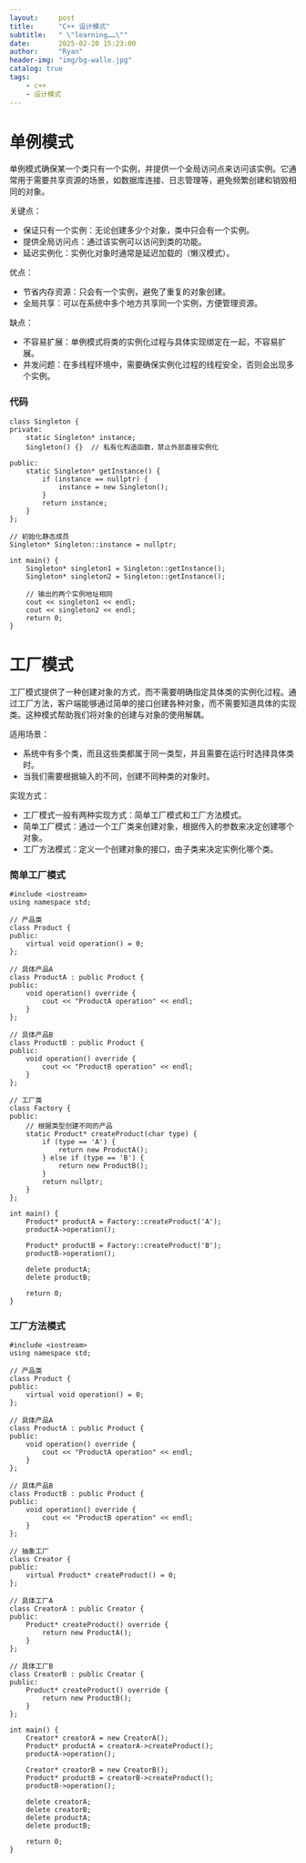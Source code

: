 ```yaml
---
layout:     post
title:      "C++ 设计模式"
subtitle:   " \"learning……\""
date:       2025-02-20 15:23:00
author:     "Ryan"
header-img: "img/bg-walle.jpg"
catalog: true
tags:
    - c++
    - 设计模式
---
```


# 单例模式  
单例模式确保某一个类只有一个实例，并提供一个全局访问点来访问该实例。它通常用于需要共享资源的场景，如数据库连接、日志管理等，避免频繁创建和销毁相同的对象。  

关键点：  
* 保证只有一个实例：无论创建多少个对象，类中只会有一个实例。
* 提供全局访问点：通过该实例可以访问到类的功能。
* 延迟实例化：实例化对象时通常是延迟加载的（懒汉模式）。

优点：  
* 节省内存资源：只会有一个实例，避免了重复的对象创建。
* 全局共享：可以在系统中多个地方共享同一个实例，方便管理资源。

缺点：  
* 不容易扩展：单例模式将类的实例化过程与具体实现绑定在一起，不容易扩展。
* 并发问题：在多线程环境中，需要确保实例化过程的线程安全，否则会出现多个实例。

### 代码  
````
class Singleton {
private:
    static Singleton* instance;
    Singleton() {}  // 私有化构造函数，禁止外部直接实例化
    
public:
    static Singleton* getInstance() {
        if (instance == nullptr) {
            instance = new Singleton();
        }
        return instance;
    }
};

// 初始化静态成员
Singleton* Singleton::instance = nullptr;

int main() {
    Singleton* singleton1 = Singleton::getInstance();
    Singleton* singleton2 = Singleton::getInstance();
    
    // 输出的两个实例地址相同
    cout << singleton1 << endl;
    cout << singleton2 << endl;
    return 0;
}

````

# 工厂模式  
工厂模式提供了一种创建对象的方式，而不需要明确指定具体类的实例化过程。通过工厂方法，客户端能够通过简单的接口创建各种对象，而不需要知道具体的实现类。这种模式帮助我们将对象的创建与对象的使用解耦。  

适用场景：
* 系统中有多个类，而且这些类都属于同一类型，并且需要在运行时选择具体类时。
* 当我们需要根据输入的不同，创建不同种类的对象时。

实现方式：
* 工厂模式一般有两种实现方式：简单工厂模式和工厂方法模式。
* 简单工厂模式：通过一个工厂类来创建对象，根据传入的参数来决定创建哪个对象。
* 工厂方法模式：定义一个创建对象的接口，由子类来决定实例化哪个类。

### 简单工厂模式  
````
#include <iostream>
using namespace std;

// 产品类
class Product {
public:
    virtual void operation() = 0;
};

// 具体产品A
class ProductA : public Product {
public:
    void operation() override {
        cout << "ProductA operation" << endl;
    }
};

// 具体产品B
class ProductB : public Product {
public:
    void operation() override {
        cout << "ProductB operation" << endl;
    }
};

// 工厂类
class Factory {
public:
    // 根据类型创建不同的产品
    static Product* createProduct(char type) {
        if (type == 'A') {
            return new ProductA();
        } else if (type == 'B') {
            return new ProductB();
        }
        return nullptr;
    }
};

int main() {
    Product* productA = Factory::createProduct('A');
    productA->operation();
    
    Product* productB = Factory::createProduct('B');
    productB->operation();
    
    delete productA;
    delete productB;

    return 0;
}

````

### 工厂方法模式  
````
#include <iostream>
using namespace std;

// 产品类
class Product {
public:
    virtual void operation() = 0;
};

// 具体产品A
class ProductA : public Product {
public:
    void operation() override {
        cout << "ProductA operation" << endl;
    }
};

// 具体产品B
class ProductB : public Product {
public:
    void operation() override {
        cout << "ProductB operation" << endl;
    }
};

// 抽象工厂
class Creator {
public:
    virtual Product* createProduct() = 0;
};

// 具体工厂A
class CreatorA : public Creator {
public:
    Product* createProduct() override {
        return new ProductA();
    }
};

// 具体工厂B
class CreatorB : public Creator {
public:
    Product* createProduct() override {
        return new ProductB();
    }
};

int main() {
    Creator* creatorA = new CreatorA();
    Product* productA = creatorA->createProduct();
    productA->operation();
    
    Creator* creatorB = new CreatorB();
    Product* productB = creatorB->createProduct();
    productB->operation();

    delete creatorA;
    delete creatorB;
    delete productA;
    delete productB;

    return 0;
}

````













